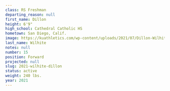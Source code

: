 ```yaml
---
class: RS Freshman
departing_reason: null
first_name: Dillon
height: 6'9"
high_school: Cathedral Catholic HS
hometown: San Diego, Calif.
image: https://kuathletics.com/wp-content/uploads/2021/07/Dillon-Wilhite-15.jpg
last_name: Wilhite
notes: null
number: 15
position: Forward
projected: null
slug: 2021-wilhite-dillon
status: active
weight: 240 lbs.
year: 2021
---
```

